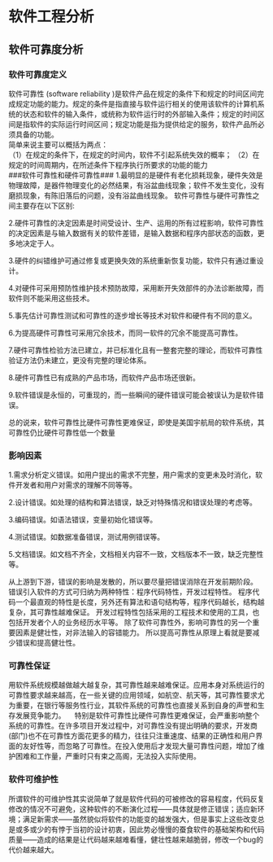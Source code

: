 # 软件工程分析 #
## 软件可靠度分析 ##
<h3>软件可靠度定义</h3>
软件可靠性 (software reliability )是软件产品在规定的条件下和规定的时间区间完成规定功能的能力。规定的条件是指直接与软件运行相关的使用该软件的计算机系统的状态和软件的输入条件，或统称为软件运行时的外部输入条件；规定的时间区间是指软件的实际运行时间区间；规定功能是指为提供给定的服务，软件产品所必须具备的功能。
<br/>
简单来说主要可以概括为两点：<br>（1）在规定的条件下，在规定的时间内，软件不引起系统失效的概率；
（2）在规定的时间周期内，在所述条件下程序执行所要求的功能的能力<br>
###软件可靠性和硬件可靠性###
1.最明显的是硬件有老化损耗现象，硬件失效是物理故障，是器件物理变化的必然结果，有浴盆曲线现象；软件不发生变化，没有磨损现象，有陈旧落后的问题，没有浴盆曲线现象。  
软件可靠性与硬件可靠性之间主要存在以下区别: 

2.硬件可靠性的决定因素是时间受设计、生产、运用的所有过程影响，软件可靠性的决定因素是与输入数据有关的软件差错，是输入数据和程序内部状态的函数，更多地决定于人。 

3.硬件的纠错维护可通过修复或更换失效的系统重新恢复功能，软件只有通过重设计。 

4.对硬件可采用预防性维护技术预防故障，采用断开失效部件的办法诊断故障，而软件则不能采用这些技术。

5.事先估计可靠性测试和可靠性的逐步增长等技术对软件和硬件有不同的意义。 

6.为提高硬件可靠性可采用冗余技术，而同一软件的冗余不能提高可靠性。 

7.硬件可靠性检验方法已建立，并已标准化且有一整套完整的理论，而软件可靠性验证方法仍未建立，更没有完整的理论体系。
 
8.硬件可靠性已有成熟的产品市场，而软件产品市场还很新。 

9.软件错误是永恒的，可重现的，而一些瞬间的硬件错误可能会被误认为是软件错误。

总的说来，软件可靠性比硬件可靠性更难保证，即使是美国宇航局的软件系统，其可靠性仍比硬件可靠性低一个数量


<h3>影响因素</h3>
1.需求分析定义错误。如用户提出的需求不完整，用户需求的变更未及时消化，软件开发者和用户对需求的理解不同等等。

2.设计错误。如处理的结构和算法错误，缺乏对特殊情况和错误处理的考虑等。

3.编码错误。如语法错误，变量初始化错误等。

4.测试错误。如数据准备错误，测试用例错误等。

5.文档错误。如文档不齐全，文档相关内容不一致，文档版本不一致，缺乏完整性等。

从上游到下游，错误的影响是发散的，所以要尽量把错误消除在开发前期阶段。
错误引入软件的方式可归纳为两种特性：程序代码特性，开发过程特性。
程序代码一个最直观的特性是长度，另外还有算法和语句结构等，程序代码越长，结构越复杂，其可靠性越难保证。
开发过程特性包括采用的工程技术和使用的工具，也包括开发者个人的业务经历水平等。
除了软件可靠性外，影响可靠性的另一个重要因素是健壮性，对非法输入的容错能力。
所以提高可靠性从原理上看就是要减少错误和提高健壮性。


<h3>可靠性保证</h3>
用软件系统规模越做越大越复杂，其可靠性越来越难保证。应用本身对系统运行的可靠性要求越来越高，在一些关键的应用领域，如航空、航天等，其可靠性要求尤为重要，在银行等服务性行业，其软件系统的可靠性也直接关系到自身的声誉和生存发展竞争能力。 　特别是软件可靠性比硬件可靠性更难保证，会严重影响整个系统的可靠性。在许多项目开发过程中，对可靠性没有提出明确的要求，开发商(部门)也不在可靠性方面花更多的精力，往往只注重速度、结果的正确性和用户界面的友好性等，而忽略了可靠性。在投入使用后才发现大量可靠性问题，增加了维护困难和工作量，严重时只有束之高阁，无法投入实际使用。

<h3>软件可维护性</h3>
所谓软件的可维护性其实说简单了就是软件代码的可被修改的容易程度，代码反复修改的情况不可避免，这种软件的不断演化过程——具体就是修正错误；适应新环境；满足新需求——虽然貌似将软件的功能变的越发强大，但是事实上这些改变总是或多或少的有悖于当初的设计初衷，因此势必慢慢的蚕食软件的基础架构和代码质量——造成的结果是让代码越来越难看懂，健壮性越来越脆弱，修改一个bug的代价越来越大。 
